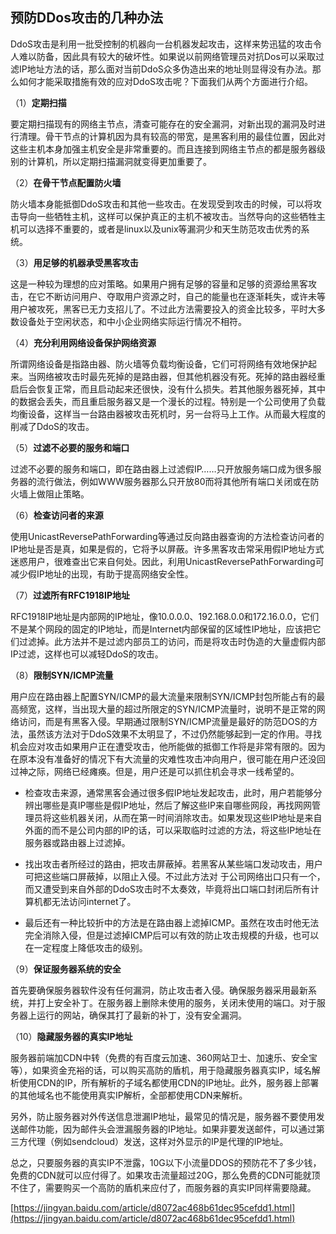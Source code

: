 ## 预防DDos攻击的几种办法

DdoS攻击是利用一批受控制的机器向一台机器发起攻击，这样来势迅猛的攻击令人难以防备，因此具有较大的破坏性。如果说以前网络管理员对抗Dos可以采取过滤IP地址方法的话，那么面对当前DdoS众多伪造出来的地址则显得没有办法。那么如何才能采取措施有效的应对DdoS攻击呢？下面我们从两个方面进行介绍。

（1）**定期扫描**

要定期扫描现有的网络主节点，清查可能存在的安全漏洞，对新出现的漏洞及时进行清理。骨干节点的计算机因为具有较高的带宽，是黑客利用的最佳位置，因此对这些主机本身加强主机安全是非常重要的。而且连接到网络主节点的都是服务器级别的计算机，所以定期扫描漏洞就变得更加重要了。

（2）**在骨干节点配置防火墙**

防火墙本身能抵御DdoS攻击和其他一些攻击。在发现受到攻击的时候，可以将攻击导向一些牺牲主机，这样可以保护真正的主机不被攻击。当然导向的这些牺牲主机可以选择不重要的，或者是linux以及unix等漏洞少和天生防范攻击优秀的系统。

（3）**用足够的机器承受黑客攻击**

这是一种较为理想的应对策略。如果用户拥有足够的容量和足够的资源给黑客攻击，在它不断访问用户、夺取用户资源之时，自己的能量也在逐渐耗失，或许未等用户被攻死，黑客已无力支招儿了。不过此方法需要投入的资金比较多，平时大多数设备处于空闲状态，和中小企业网络实际运行情况不相符。

（4）**充分利用网络设备保护网络资源**

所谓网络设备是指路由器、防火墙等负载均衡设备，它们可将网络有效地保护起来。当网络被攻击时最先死掉的是路由器，但其他机器没有死。死掉的路由器经重启后会恢复正常，而且启动起来还很快，没有什么损失。若其他服务器死掉，其中的数据会丢失，而且重启服务器又是一个漫长的过程。特别是一个公司使用了负载均衡设备，这样当一台路由器被攻击死机时，另一台将马上工作。从而最大程度的削减了DdoS的攻击。

（5）**过滤不必要的服务和端口**

过滤不必要的服务和端口，即在路由器上过滤假IP……只开放服务端口成为很多服务器的流行做法，例如WWW服务器那么只开放80而将其他所有端口关闭或在防火墙上做阻止策略。

（6）**检查访问者的来源**

使用UnicastReversePathForwarding等通过反向路由器查询的方法检查访问者的IP地址是否是真，如果是假的，它将予以屏蔽。许多黑客攻击常采用假IP地址方式迷惑用户，很难查出它来自何处。因此，利用UnicastReversePathForwarding可减少假IP地址的出现，有助于提高网络安全性。

（7）**过滤所有RFC1918IP地址**

RFC1918IP地址是内部网的IP地址，像10.0.0.0、192.168.0.0和172.16.0.0，它们不是某个网段的固定的IP地址，而是Internet内部保留的区域性IP地址，应该把它们过滤掉。此方法并不是过滤内部员工的访问，而是将攻击时伪造的大量虚假内部IP过滤，这样也可以减轻DdoS的攻击。

（8）**限制SYN/ICMP流量**

用户应在路由器上配置SYN/ICMP的最大流量来限制SYN/ICMP封包所能占有的最高频宽，这样，当出现大量的超过所限定的SYN/ICMP流量时，说明不是正常的网络访问，而是有黑客入侵。早期通过限制SYN/ICMP流量是最好的防范DOS的方法，虽然该方法对于DdoS效果不太明显了，不过仍然能够起到一定的作用。寻找机会应对攻击如果用户正在遭受攻击，他所能做的抵御工作将是非常有限的。因为在原本没有准备好的情况下有大流量的灾难性攻击冲向用户，很可能在用户还没回过神之际，网络已经瘫痪。但是，用户还是可以抓住机会寻求一线希望的。

* 检查攻击来源，通常黑客会通过很多假IP地址发起攻击，此时，用户若能够分辨出哪些是真IP哪些是假IP地址，然后了解这些IP来自哪些网段，再找网网管理员将这些机器关闭，从而在第一时间消除攻击。如果发现这些IP地址是来自外面的而不是公司内部的IP的话，可以采取临时过滤的方法，将这些IP地址在服务器或路由器上过滤掉。

* 找出攻击者所经过的路由，把攻击屏蔽掉。若黑客从某些端口发动攻击，用户可把这些端口屏蔽掉，以阻止入侵。不过此方法对 于公司网络出口只有一个，而又遭受到来自外部的DdoS攻击时不太奏效，毕竟将出口端口封闭后所有计算机都无法访问internet了。

* 最后还有一种比较折中的方法是在路由器上滤掉ICMP。虽然在攻击时他无法完全消除入侵，但是过滤掉ICMP后可以有效的防止攻击规模的升级，也可以在一定程度上降低攻击的级别。

（9）**保证服务器系统的安全**

首先要确保服务器软件没有任何漏洞，防止攻击者入侵。确保服务器采用最新系统，并打上安全补丁。在服务器上删除未使用的服务，关闭未使用的端口。对于服务器上运行的网站，确保其打了最新的补丁，没有安全漏洞。

（10）**隐藏服务器的真实IP地址**

服务器前端加CDN中转（免费的有百度云加速、360网站卫士、加速乐、安全宝等），如果资金充裕的话，可以购买高防的盾机，用于隐藏服务器真实IP，域名解析使用CDN的IP，所有解析的子域名都使用CDN的IP地址。此外，服务器上部署的其他域名也不能使用真实IP解析，全部都使用CDN来解析。

另外，防止服务器对外传送信息泄漏IP地址，最常见的情况是，服务器不要使用发送邮件功能，因为邮件头会泄漏服务器的IP地址。如果非要发送邮件，可以通过第三方代理（例如sendcloud）发送，这样对外显示的IP是代理的IP地址。

总之，只要服务器的真实IP不泄露，10G以下小流量DDOS的预防花不了多少钱，免费的CDN就可以应付得了。如果攻击流量超过20G，那么免费的CDN可能就顶不住了，需要购买一个高防的盾机来应付了，而服务器的真实IP同样需要隐藏。

[https://jingyan.baidu.com/article/d8072ac468b61dec95cefdd1.html](https://jingyan.baidu.com/article/d8072ac468b61dec95cefdd1.html)

